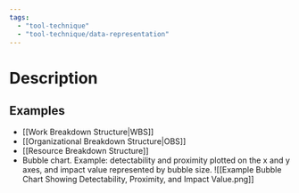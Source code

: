 ```yaml
---
tags:
  - "tool-technique"
  - "tool-technique/data-representation"
---
```

# Description
## Examples
- [[Work Breakdown Structure|WBS]]
- [[Organizational Breakdown Structure|OBS]]
- [[Resource Breakdown Structure]]
- Bubble chart. Example: detectability and proximity plotted on the x and y axes, and impact value represented by bubble size. ![[Example Bubble Chart Showing Detectability, Proximity, and Impact Value.png]]